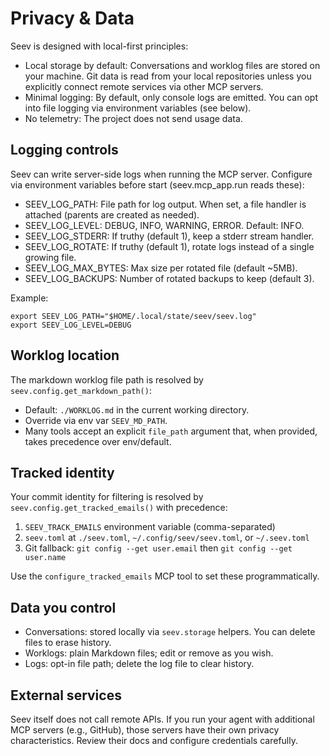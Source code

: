 # Privacy & Data

Seev is designed with local-first principles:

- Local storage by default: Conversations and worklog files are stored on your machine. Git data is read from your local repositories unless you explicitly connect remote services via other MCP servers.
- Minimal logging: By default, only console logs are emitted. You can opt into file logging via environment variables (see below).
- No telemetry: The project does not send usage data.

## Logging controls

Seev can write server-side logs when running the MCP server. Configure via environment variables before start (seev.mcp_app.run reads these):

- SEEV_LOG_PATH: File path for log output. When set, a file handler is attached (parents are created as needed).
- SEEV_LOG_LEVEL: DEBUG, INFO, WARNING, ERROR. Default: INFO.
- SEEV_LOG_STDERR: If truthy (default 1), keep a stderr stream handler.
- SEEV_LOG_ROTATE: If truthy (default 1), rotate logs instead of a single growing file.
- SEEV_LOG_MAX_BYTES: Max size per rotated file (default ~5MB).
- SEEV_LOG_BACKUPS: Number of rotated backups to keep (default 3).

Example:

```
export SEEV_LOG_PATH="$HOME/.local/state/seev/seev.log"
export SEEV_LOG_LEVEL=DEBUG
```

## Worklog location

The markdown worklog file path is resolved by `seev.config.get_markdown_path()`:
- Default: `./WORKLOG.md` in the current working directory.
- Override via env var `SEEV_MD_PATH`.
- Many tools accept an explicit `file_path` argument that, when provided, takes precedence over env/default.

## Tracked identity

Your commit identity for filtering is resolved by `seev.config.get_tracked_emails()` with precedence:
1) `SEEV_TRACK_EMAILS` environment variable (comma-separated)
2) `seev.toml` at `./seev.toml`, `~/.config/seev/seev.toml`, or `~/.seev.toml`
3) Git fallback: `git config --get user.email` then `git config --get user.name`

Use the `configure_tracked_emails` MCP tool to set these programmatically.

## Data you control

- Conversations: stored locally via `seev.storage` helpers. You can delete files to erase history.
- Worklogs: plain Markdown files; edit or remove as you wish.
- Logs: opt-in file path; delete the log file to clear history.

## External services

Seev itself does not call remote APIs. If you run your agent with additional MCP servers (e.g., GitHub), those servers have their own privacy characteristics. Review their docs and configure credentials carefully.
